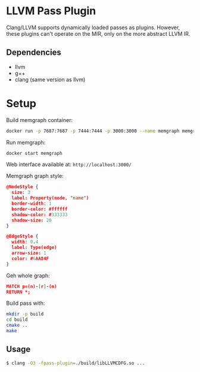 # LLVM Pass Plugin

Clang/LLVM supports dynamically loaded passes as plugins.
However, these plugins can't operate on the MIR, only on the
more abstract LLVM IR.

## Dependencies

- llvm
- g++
- clang (same version as llvm)

# Setup

Build memgraph container:

```bash
docker run -p 7687:7687 -p 7444:7444 -p 3000:3000 --name memgraph memgraph/memgraph-platform
```

Run memgraph:

```bash
docker start memgraph
```

Web interface available at: `http://localhost:3000/`

Memgraph graph style:

```json
@NodeStyle {
  size: 3
  label: Property(node, "name")
  border-width: 1
  border-color: #ffffff
  shadow-color: #333333
  shadow-size: 20
}

@EdgeStyle {
  width: 0.4
  label: Type(edge)
  arrow-size: 1
  color: #6AA84F
}
```

Geh whole graph:

```json
MATCH p=(n)-[r]-(m)
RETURN *;
```

Build pass with:

```bash
mkdir -p build
cd build
cmake ..
make
```

## Usage

```sh
$ clang -O3 -fpass-plugin=./build/libLLVMCDFG.so ...
```
